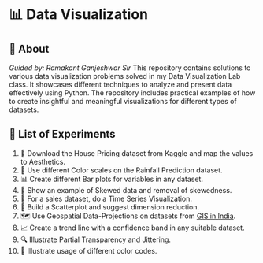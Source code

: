 # 📊 Data Visualization

## 🌟 About
*Guided by: Ramakant Ganjeshwar Sir*
This repository contains solutions to various data visualization problems solved in my Data Visualization Lab class. It showcases different techniques to analyze and present data effectively using Python. The repository includes practical examples of how to create insightful and meaningful visualizations for different types of datasets.

## 📝 List of Experiments
1. 📂 Download the House Pricing dataset from Kaggle and map the values to Aesthetics.
2. 🌈 Use different Color scales on the Rainfall Prediction dataset.
3. 📊 Create different Bar plots for variables in any dataset.
4. 🔄 Show an example of Skewed data and removal of skewedness.
5. 📆 For a sales dataset, do a Time Series Visualization.
6. 📍 Build a Scatterplot and suggest dimension reduction.
7. 🗺️ Use Geospatial Data-Projections on datasets from [GIS in India](http://www.gisinindia.com/directory/gis-data-for-india).
8. 📈 Create a trend line with a confidence band in any suitable dataset.
9. 🔍 Illustrate Partial Transparency and Jittering.
10. 🎨 Illustrate usage of different color codes.


